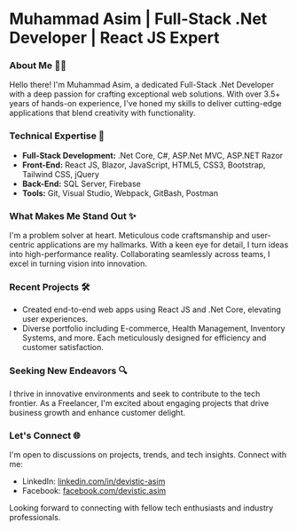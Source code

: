 # Muhammad Asim | Full-Stack .Net Developer | React JS Expert

### About Me 👨‍💻

Hello there! I'm Muhammad Asim, a dedicated Full-Stack .Net Developer with a deep passion for crafting exceptional web solutions. With over 3.5+ years of hands-on experience, I've honed my skills to deliver cutting-edge applications that blend creativity with functionality.

### Technical Expertise 🚀

- **Full-Stack Development:** .Net Core, C#, ASP.Net MVC, ASP.NET Razor
- **Front-End:** React JS, Blazor, JavaScript, HTML5, CSS3, Bootstrap, Tailwind CSS, jQuery
- **Back-End:** SQL Server, Firebase
- **Tools:** Git, Visual Studio, Webpack, GitBash, Postman

### What Makes Me Stand Out ✨

I'm a problem solver at heart. Meticulous code craftsmanship and user-centric applications are my hallmarks. With a keen eye for detail, I turn ideas into high-performance reality. Collaborating seamlessly across teams, I excel in turning vision into innovation.

### Recent Projects 🛠️

- Created end-to-end web apps using React JS and .Net Core, elevating user experiences.
- Diverse portfolio including E-commerce, Health Management, Inventory Systems, and more. Each meticulously designed for efficiency and customer satisfaction.

### Seeking New Endeavors 🔍

I thrive in innovative environments and seek to contribute to the tech frontier. As a Freelancer, I'm excited about engaging projects that drive business growth and enhance customer delight.

### Let's Connect 🌐

I'm open to discussions on projects, trends, and tech insights. Connect with me:
- LinkedIn: [linkedin.com/in/devistic-asim](https://www.linkedin.com/in/devistic-asim/)
- Facebook: [facebook.com/devistic.asim](https://www.facebook.com/devistic.asim/)

Looking forward to connecting with fellow tech enthusiasts and industry professionals.
